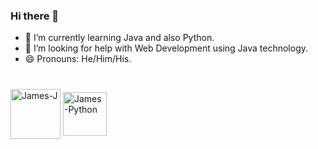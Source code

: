 ### Hi there 👋


- 🌱 I’m currently learning Java and also Python.
- 🤔 I’m looking for help with Web Development using Java technology.
- 😄 Pronouns: He/Him/His.
### 
</div>
<div style = "display: inline_block"><br>
 <img align="center" alt="James-J" height="80" width="80"src="https://cdn.jsdelivr.net/gh/devicons/devicon/icons/java/java-original.svg" />
 <img align ="center" alt="James-Python" height="70" width="70"  src="https://cdn.jsdelivr.net/gh/devicons/devicon/icons/python/python-original.svg" />
                    
</div> 

